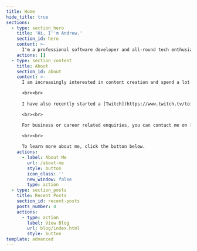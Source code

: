 ```yaml
---
title: Home
hide_title: true
sections:
  - type: section_hero
    title: 'Hi, I''m Andrew.'
    section_id: hero
    content: >-
      I'm a professional software developer and all-round tech enthusiast living in Nottinghamshire, UK.
    actions: []
  - type: section_content
    title: About
    section_id: about
    content: >-
      I am increasingly interested in content creation and spend a lot of my spare time creating [YouTube](https://www.youtube.com/channel/UClmUNAKtp0lgoWM5kvoYI1A) videos, many of which I have highlighted in my blog. 

      <br><br>
      
      I have also recently started a [Twitch](https://www.twitch.tv/tofunirvana) channel.

      <br><br>

      For business or career related enquiries, you can contact me on [LinkedIn](https://www.linkedin.com/in/andrew-ellwood-15abba57/).
      
      <br><br>

      To learn more about me, click the button below.
    actions:
      - label: About Me
        url: /about-me
        style: button
        icon_class: ''
        new_window: false
        type: action
  - type: section_posts
    title: Recent Posts
    section_id: recent-posts
    posts_number: 4
    actions:
      - type: action
        label: View Blog
        url: blog/index.html
        style: button
template: advanced
---
```

